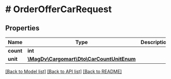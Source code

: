 # # OrderOfferCarRequest

## Properties

Name | Type | Description | Notes
------------ | ------------- | ------------- | -------------
**count** | **int** |  |
**unit** | [**\MagDv\Cargomart\Dto\CarCountUnitEnum**](CarCountUnitEnum.md) |  |

[[Back to Model list]](../../README.md#models) [[Back to API list]](../../README.md#endpoints) [[Back to README]](../../README.md)
